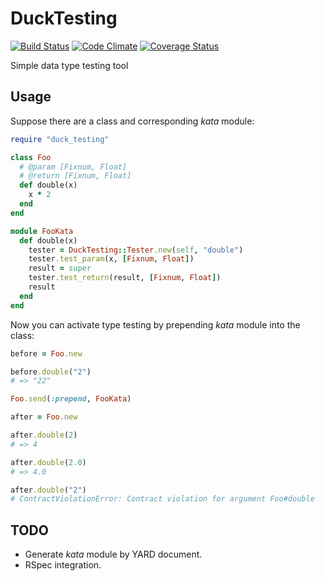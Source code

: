 # DuckTesting

[![Build Status](https://travis-ci.org/yuku-t/duck_testing.svg?branch=master)](https://travis-ci.org/yuku-t/duck_testing) [![Code Climate](https://codeclimate.com/github/yuku-t/duck_testing/badges/gpa.svg)](https://codeclimate.com/github/yuku-t/duck_testing) [![Coverage Status](https://coveralls.io/repos/yuku-t/duck_testing/badge.svg)](https://coveralls.io/r/yuku-t/duck_testing)

Simple data type testing tool

## Usage

Suppose there are a class and corresponding _kata_ module:

```rb
require "duck_testing"

class Foo
  # @param [Fixnum, Float]
  # @return [Fixnum, Float]
  def double(x)
    x * 2
  end
end

module FooKata
  def double(x)
    tester = DuckTesting::Tester.new(self, "double")
    tester.test_param(x, [Fixnum, Float])
    result = super
    tester.test_return(result, [Fixnum, Float])
    result
  end
end
```

Now you can activate type testing by prepending _kata_ module into the class:

```rb
before = Foo.new

before.double("2")
# => "22"

Foo.send(:prepend, FooKata)

after = Foo.new

after.double(2)
# => 4

after.double(2.0)
# => 4.0

after.double("2")
# ContractViolationError: Contract violation for argument Foo#double
```

## TODO

- Generate _kata_ module by YARD document.
- RSpec integration.
